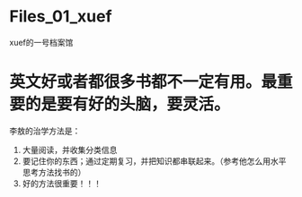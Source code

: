 # Files_01_xuef
xuef的一号档案馆
# 英文好或者都很多书都不一定有用。最重要的是要有好的头脑，要灵活。
李敖的治学方法是：
1. 大量阅读，并收集分类信息
2. 要记住你的东西；通过定期复习，并把知识都串联起来。（参考他怎么用水平思考方法找书的）
3. 好的方法很重要！！！
